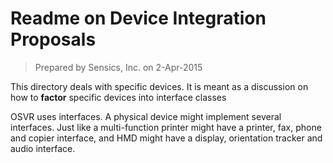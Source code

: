 # Readme on Device Integration Proposals

> Prepared by Sensics, Inc. on 2-Apr-2015

This directory deals with specific devices. It is meant as a discussion on how to **factor** specific devices into interface classes

OSVR uses interfaces. A physical device might implement several interfaces. Just like a multi-function printer might have a printer, fax, phone and copier interface, and HMD might have a display, orientation tracker and audio interface.
